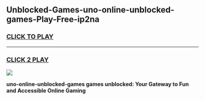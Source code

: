 
## Unblocked-Games-uno-online-unblocked-games-Play-Free-ip2na
<h3>
<a href="https://premium76.site?title=uno-online-unblocked-games&ref=23A">CLICK TO PLAY</a></h3>
<hr>

<h3>
<a href="https://premium76.site?title=uno-online-unblocked-games&ref=23A">CLICK 2 PLAY</a>
  
</h3>

<a href="https://premium76.site?title=uno-online-unblocked-games&ref=23A"><img src="https://clearcache.store/games.png"></a>


**uno-online-unblocked-games games unblocked: Your Gateway to Fun and Accessible Online Gaming**
